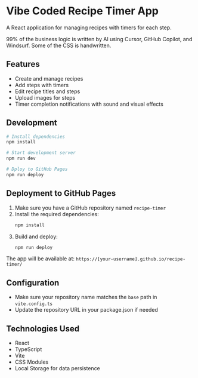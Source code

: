 # Vibe Coded Recipe Timer App

A React application for managing recipes with timers for each step.

99% of the business logic is written by AI using Cursor, GitHub Copilot, and Windsurf.
Some of the CSS is handwritten.

## Features

- Create and manage recipes
- Add steps with timers
- Edit recipe titles and steps
- Upload images for steps
- Timer completion notifications with sound and visual effects

## Development

```bash
# Install dependencies
npm install

# Start development server
npm run dev

# Dploy to GitHub Pages
npm run deploy

```

## Deployment to GitHub Pages

1. Make sure you have a GitHub repository named `recipe-timer`
2. Install the required dependencies:
   ```bash
   npm install
   ```
3. Build and deploy:
   ```bash
   npm run deploy
   ```

The app will be available at: `https://[your-username].github.io/recipe-timer/`

## Configuration

- Make sure your repository name matches the `base` path in `vite.config.ts`
- Update the repository URL in your package.json if needed

## Technologies Used

- React
- TypeScript
- Vite
- CSS Modules
- Local Storage for data persistence

